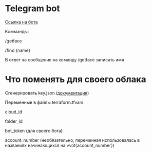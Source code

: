 # Telegram bot
[Ссылка на бота](t.me/vvot37_2023_bot)

Комманды: 

/getface

/find {name}

В ответ на сообщение на команду /getface записать имя

# Что поменять для своего облака
Сгенерировать key.json ([документация](https://cloud.yandex.ru/docs/tutorials/infrastructure-management/terraform-quickstart#get-credentials))

Переменные в файлы terraform.tfvars

cloud_id 

folder_id 

bot_token (для своего бота)

account_number (необязательно, переменная использовалась в названиях начинающихся на vvot{account_number})
